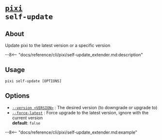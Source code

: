 <!--- This file is autogenerated. Do not edit manually! -->
# <code>[pixi](../pixi.md) self-update</code>

## About
Update pixi to the latest version or a specific version

--8<-- "docs/reference/cli/pixi/self-update_extender.md:description"

## Usage
```
pixi self-update [OPTIONS]
```

## Options
- <a id="arg---version" href="#arg---version">`--version <VERSION>`</a>
:  The desired version (to downgrade or upgrade to)
- <a id="arg---force-latest" href="#arg---force-latest">`--force-latest`</a>
:  Force upgrade to the latest version, ignore with the current version
<br>**default**: `false`

--8<-- "docs/reference/cli/pixi/self-update_extender.md:example"
